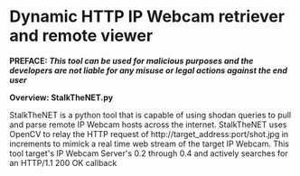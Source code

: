 # Dynamic HTTP IP Webcam retriever and remote viewer

**PREFACE: _This tool can be used for malicious purposes and the developers are not liable for any misuse or legal actions against the end user_**

**Overview: StalkTheNET.py**

StalkTheNET is a python tool that is capable of using shodan queries to pull and parse remote IP Webcam hosts across the internet. StalkTheNET uses OpenCV to relay the HTTP request of http://target_address:port/shot.jpg in increments to mimick a real time web stream of the target IP Webcam. This tool target's IP Webcam Server's 0.2 through 0.4 and actively searches for an HTTP/1.1 200 OK callback
